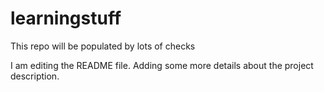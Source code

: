 # learningstuff
This repo will be populated by lots of checks

I am editing the README file.
Adding some more details about the project description.

